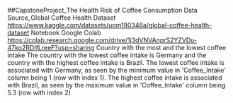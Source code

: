 ##CapstoneProject_The Health Risk of Coffee Consumption
Data Source_Global Coffee Health Dataset
https://www.kaggle.com/datasets/uom190346a/global-coffee-health-dataset
Notebook Google Colab
https://colab.research.google.com/drive/1j3dVNVAnprS2YZVDu-47ko2RDIfLreeF?usp=sharing
Country with the most and the lowest coffee intake 
The country with the lowest coffee intake is Germany and the country with the highest coffee intake is Brazil. The lowest coffee intake is associated with Germany, as seen by the minimum value in 'Coffee_Intake' column being 1 (row with index 1). The highest coffee intake is associated with Brazil, as seen by the maximum value in 'Coffee_Intake' column being 5.3 (row with index 2)

